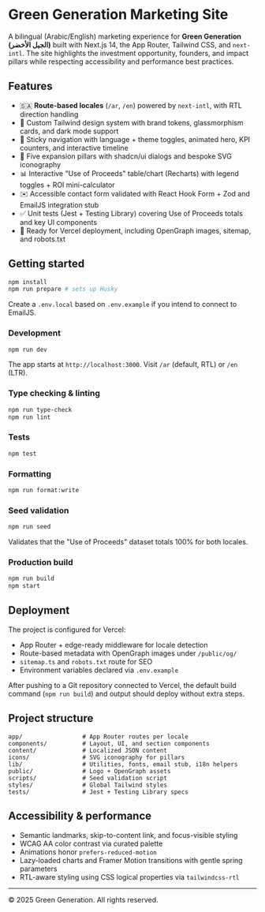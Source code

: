 # Green Generation Marketing Site

A bilingual (Arabic/English) marketing experience for **Green Generation (الجيل الأخضر)** built with Next.js 14, the App Router, Tailwind CSS, and `next-intl`. The site highlights the investment opportunity, founders, and impact pillars while respecting accessibility and performance best practices.

## Features

- 🇸🇦 **Route-based locales** (`/ar`, `/en`) powered by `next-intl`, with RTL direction handling
- 🎨 Custom Tailwind design system with brand tokens, glassmorphism cards, and dark mode support
- 🧭 Sticky navigation with language + theme toggles, animated hero, KPI counters, and interactive timeline
- 🧩 Five expansion pillars with shadcn/ui dialogs and bespoke SVG iconography
- 📊 Interactive "Use of Proceeds" table/chart (Recharts) with legend toggles + ROI mini-calculator
- ✉️ Accessible contact form validated with React Hook Form + Zod and EmailJS integration stub
- ✅ Unit tests (Jest + Testing Library) covering Use of Proceeds totals and key UI components
- 🚀 Ready for Vercel deployment, including OpenGraph images, sitemap, and robots.txt

## Getting started

```bash
npm install
npm run prepare # sets up Husky
```

Create a `.env.local` based on `.env.example` if you intend to connect to EmailJS.

### Development

```bash
npm run dev
```

The app starts at `http://localhost:3000`. Visit `/ar` (default, RTL) or `/en` (LTR).

### Type checking & linting

```bash
npm run type-check
npm run lint
```

### Tests

```bash
npm test
```

### Formatting

```bash
npm run format:write
```

### Seed validation

```bash
npm run seed
```

Validates that the "Use of Proceeds" dataset totals 100% for both locales.

### Production build

```bash
npm run build
npm start
```

## Deployment

The project is configured for Vercel:

- App Router + edge-ready middleware for locale detection
- Route-based metadata with OpenGraph images under `/public/og/`
- `sitemap.ts` and `robots.txt` route for SEO
- Environment variables declared via `.env.example`

After pushing to a Git repository connected to Vercel, the default build command (`npm run build`) and output should deploy without extra steps.

## Project structure

```
app/                 # App Router routes per locale
components/          # Layout, UI, and section components
content/             # Localized JSON content
icons/               # SVG iconography for pillars
lib/                 # Utilities, fonts, email stub, i18n helpers
public/              # Logo + OpenGraph assets
scripts/             # Seed validation script
styles/              # Global Tailwind styles
tests/               # Jest + Testing Library specs
```

## Accessibility & performance

- Semantic landmarks, skip-to-content link, and focus-visible styling
- WCAG AA color contrast via curated palette
- Animations honor `prefers-reduced-motion`
- Lazy-loaded charts and Framer Motion transitions with gentle spring parameters
- RTL-aware styling using CSS logical properties via `tailwindcss-rtl`

---

© 2025 Green Generation. All rights reserved.
